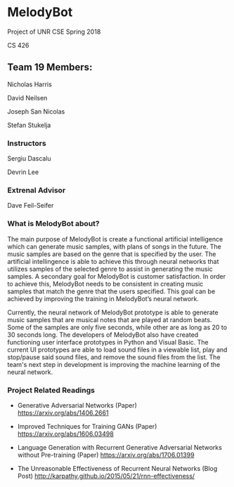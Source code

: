 # MelodyBot

Project of UNR CSE Spring 2018

CS 426

## Team 19 Members:

Nicholas Harris

David Neilsen

Joseph San Nicolas

Stefan Stukelja

### Instructors

Sergiu Dascalu

Devrin Lee

### Extrenal Advisor

Dave Feil-Seifer

### What is MelodyBot about?

The main purpose of MelodyBot is create a functional artificial intelligence which can generate music samples, with plans of songs in the future.  The music samples are based on the genre that is specified by the user.  The artificial intellingence is able to achieve this through neural networks that utilizes samples of the selected genre to assist in generating the music samples.  A secondary goal for MelodyBot is customer satisfaction.  In order to achieve this, MelodyBot needs to be consistent in creating music samples that match the genre that the users specified.  This goal can be achieved by improving the training in MelodyBot’s neural network.

Currently, the neural network of MelodyBot prototype is able to generate music samples that are musical notes that are played at random beats.  Some of the samples are only five seconds, while other are as long as 20 to 30 seconds long.  The developers of MelodyBot also have created functioning user interface prototypes in Python and Visual Basic.  The current UI prototypes are able to load sound files in a viewable list, play and stop/pause said sound files, and remove the sound files from the list.  The team's next step in development is improving the machine learning of the neural network.  

### Project Related Readings

- Generative Adversarial Networks (Paper)
https://arxiv.org/abs/1406.2661

- Improved Techniques for Training GANs (Paper)
https://arxiv.org/abs/1606.03498

- Language Generation with Recurrent Generative Adversarial Networks without Pre-training (Paper) 
https://arxiv.org/abs/1706.01399

- The Unreasonable Effectiveness of Recurrent Neural Networks (Blog Post) 
http://karpathy.github.io/2015/05/21/rnn-effectiveness/

